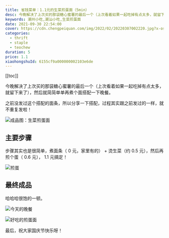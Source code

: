 ```yaml
---
title: 省钱菜单：1.1元的生菜煎蛋面（5min）
desc: 今晚解决了上次买的那袋糖心蜜薯的最后一个（上次看着如果一起吃掉有点太多，就留下来了），然后就简简单单再煮个面搭配一下晚餐。
keywords: 潮州小吃,潮汕小吃,生菜煎蛋面
date: 2021-09-30 22:54:00
cover: https://cdn.chengpeiquan.com/img/2022/02/20220307002220.jpg?x-oss-process=image/interlace,1
categories:
  - thrift
  - staple
  - teochew
duration: 5
price: 1.1
xiaohongshuId: 6155cf9a000000002103e6de
---
```


[[toc]]

今晚解决了上次买的那袋糖心蜜薯的最后一个（上次看着如果一起吃掉有点太多，就留下来了），然后就简简单单再煮个面搭配一下晚餐。

之前没发过这个搭配的面条，所以分享一下搭配，过程其实跟之前发过的一样，就不重复发啦！

![成品图：生菜煎蛋面](https://cdn.chengpeiquan.com/img/2022/02/20220307002418.jpg?x-oss-process=image/interlace,1)

## 主要步骤

步骤其实也是很简单，煮面条（ 0 元，家里有的） + 烫生菜（约 0.5 元），然后再煎个蛋（ 0.6 元）， 1.1 元搞定！

![煎蛋](https://cdn.chengpeiquan.com/img/2022/02/20220307002421.jpg?x-oss-process=image/interlace,1)

## 最终成品

哈哈哈很饱的一顿。

![今天的晚餐](https://cdn.chengpeiquan.com/img/2022/02/20220307002420.jpg?x-oss-process=image/interlace,1)

![好吃的煎蛋面](https://cdn.chengpeiquan.com/img/2022/02/20220307002419.jpg?x-oss-process=image/interlace,1)

最后，祝大家国庆节快乐呀！
